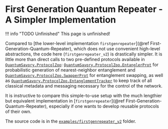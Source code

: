 # First Generation Quantum Repeater - A Simpler Implementation

!!! info "TODO Unfinished"
    This page is unfinished!

Compared to [the lower-level implementation `firstgenrepeater`](@ref First-Generation-Quantum-Repeater), which does not use convenient high-level abstractions, the code here (`firstgenrepeater_v2`) is drastically simpler. It is little more than direct calls to two pre-defined protocols available in [`QuantumSavory.ProtocolZoo`](@ref "Predefined Networking Protocols"): [`QuantumSavory.ProtocolZoo.EntanglerProt`](@ref) for probabilistic generation of nearest-neighbor entanglement and [`QuantumSavory.ProtocolZoo.SwapperProt`](@ref) for entanglement swapping, as well as [`QuantumSavory.ProtocolZoo.EntanglementTracker`](@ref) to keep track of all classical metadata and messaging necessary for the control of the network.

It is instructive to compare this simple-to-use setup with the much lengthier but equivalent implementation in [`firstgenrepeater`](@ref First-Generation-Quantum-Repeater), especially if one wants to develop reusable protocols of their own.

The source code is in the [`examples/firstgenrepeater_v2`](https://github.com/QuantumSavory/QuantumSavory.jl/tree/master/examples/firstgenrepeater_v2) folder.